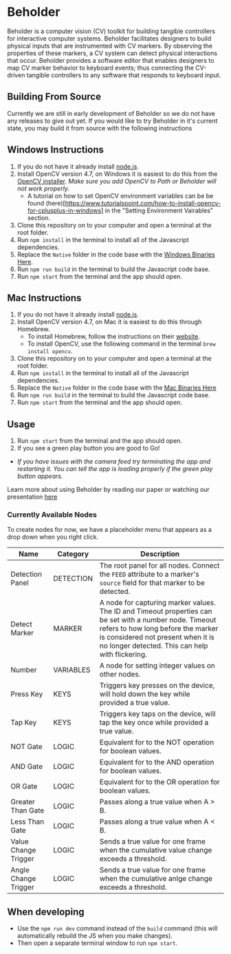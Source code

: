 # Beholder
Beholder is a computer vision (CV) toolkit for building tangible controllers for interactive computer systems. Beholder facilitates designers to build physical inputs that are instrumented with CV markers. By observing the properties of these markers, a CV system can detect physical interactions that occur. Beholder provides a software editor that enables designers to map CV marker behavior to keyboard events; thus connecting the CV-driven tangible controllers to any software that responds to keyboard input.

## Building From Source
Currently we are still in early development of Beholder so we do not have any releases to give out yet. If you would like to try Beholder in it's current state, you may build it from source with the following instructions

## Windows Instructions
1. If you do not have it already install [node.js](https://nodejs.org/en).
2. Install OpenCV version 4.7, on Windows it is easiest to do this from the [OpenCV installer](https://opencv.org/releases/). *Make sure you add OpenCV to Path or Beholder will not work properly.*
    - A tutorial on how to set OpenCV environment variables can be be found (here)[https://www.tutorialspoint.com/how-to-install-opencv-for-cplusplus-in-windows] in the "Setting Environment Vairables" section.
3. Clone this repository on to your computer and open a terminal at the root folder.
4. Run `npm install` in the terminal to install all of the Javascript dependencies.
5. Replace the `Native` folder in the code base with the [Windows Binaries Here](https://o365coloradoedu-my.sharepoint.com/:u:/g/personal/pegy8859_colorado_edu/EYBRymB2_sBGlkfNLS3GO0UB2dru28osh3_rWVrHQUybJA?e=JJ5ycQ).
6. Run `npm run build` in the terminal to build the Javascript code base.
7. Run `npm start` from the terminal and the app should open.

## Mac Instructions
1. If you do not have it already install [node.js](https://nodejs.org/en).
2. Install OpenCV version 4.7, on Mac it is easiest to do this through Homebrew.
    - To install Homebrew, follow the instructions on their [website](https://brew.sh/).
    - To install OpenCV, use the following command in the terminal `brew install opencv`.
3. Clone this repository on to your computer and open a terminal at the root folder.
4. Run `npm install` in the terminal to install all of the Javascript dependencies.
5. Replace the `Native` folder in the code base with the [Mac Binaries Here](https://o365coloradoedu-my.sharepoint.com/:u:/g/personal/pegy8859_colorado_edu/ETYytOt6-dRDkEOfeW--43YB6-jo_Xnw0J_H8DrZOz-h1g?e=ouHBBh)
6. Run `npm run build` in the terminal to build the Javascript code base.
7. Run `npm start` from the terminal and the app should open.

## Usage
1. Run `npm start` from the terminal and the app should open.
2. If you see a green play button you are good to Go!
- *If you have issues with the camera feed try terminating the app and restarting it. You can tell the app is loading properly if the green play button appears.*

Learn more about using Beholder by reading our paper or watching our presentation [here](https://dl.acm.org/doi/10.1145/3550471.3564764)

### Currently Available Nodes
To create nodes for now, we have a placeholder menu that appears as a drop down when you right click.

| Name                 | Category  | Description |
| -------------------- | --------- | ----------- |
| Detection Panel      | DETECTION | The root panel for all nodes. Connect the `FEED` attribute to a marker's `source` field for that marker to be detected. |
| Detect Marker        | MARKER    | A node for capturing marker values. The ID and Timeout properties can be set with a number node. Timeout refers to how long before the marker is considered not present when it is no longer detected. This can help with flickering. |
| Number               | VARIABLES | A node for setting integer values on other nodes. |
| Press Key            | KEYS      | Triggers key presses on the device, will hold down the key while provided a true value. |
| Tap Key              | KEYS      | Triggers key taps on the device, will tap the key once while provided a true value. |
| NOT Gate             | LOGIC     | Equivalent for to the NOT operation for boolean values. |
| AND Gate             | LOGIC     | Equivalent for to the AND operation for boolean values. |
| OR Gate              | LOGIC     | Equivalent for to the OR operation for boolean values. |
| Greater Than Gate    | LOGIC     | Passes along a true value when A > B. |
| Less Than Gate       | LOGIC     | Passes along a true value when A < B. |
| Value Change Trigger | LOGIC     | Sends a true value for one frame when the cumulative value change exceeds a threshold. |
| Angle Change Trigger | LOGIC     | Sends a true value for one frame when the cumulative anlge change exceeds a threshold. |

## When developing
- Use the `npm run dev` command instead of the `build` command (this will automatically rebuild the JS when you make changes).
- Then open a separate terminal window to run `npm start`.
